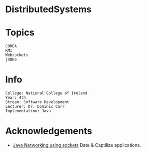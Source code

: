# DistributedSystems

# Topics
```
CORBA
RMI
Websockets
jmDNS
```

# Info

```
College: National College of Ireland
Year: 4th
Stream: Software Development 
Lecturer: Dr. Dominic Carr
Implementation: Java
```
# Acknowledgements

* [Java Networking using sockets](http://cs.lmu.edu/~ray/notes/javanetexamples/)
 Date & Captilize applications. 


